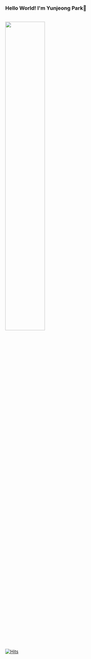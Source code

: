 ### Hello World! I'm Yunjeong Park💎

<br>
<a href="https://github.com/YJPark0421/github-readme-stats">
  <img align="center" width=50% height=50% src="https://github-readme-stats.anuraghazra1.vercel.app/api?username=YJPark0421&show_icons=true&theme=material-palenight" />
</a>
<!-- ![Yunjeong Park's GitHub stats](https://github-readme-stats.vercel.app/api?username=YJPark0421&show_icons=true&theme=material-palenight) -->
<br><br>
<!-- <a href="https://github.com/YJPark0421/github-readme-stats">
  <img align="center" width=50% height=30% src="https://github-readme-stats.anuraghazra1.vercel.app/api/top-langs/?username=YJPark0421&layout=compact&theme=material-palenight" />
</a> -->

[![Hits](https://hits.seeyoufarm.com/api/count/incr/badge.svg?url=https%3A%2F%2Fgithub.com%2FYJPark0421&count_bg=%23B76BEF&title_bg=%23555555&icon=&icon_color=%23E7E7E7&title=hits&edge_flat=true)](https://hits.seeyoufarm.com)
